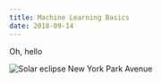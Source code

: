 ```yaml
---
title: Machine Learning Basics
date: 2018-09-14
---
```


Oh, hello

![Solar eclipse New York Park Avenue](/assets/UNADJUSTEDNONRAW_thumb_1b.jpg)
